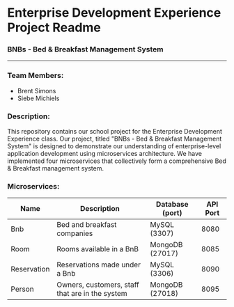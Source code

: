 # Enterprise Development Experience Project Readme
### BNBs - Bed & Breakfast Management System

---

### Team Members:

 - Brent Simons
 - Siebe Michiels

### Description:

This repository contains our school project for the Enterprise Development Experience class. Our project, titled "BNBs - Bed & Breakfast Management System" is designed to demonstrate our understanding of enterprise-level application development using microservices architecture. We have implemented four microservices that collectively form a comprehensive Bed & Breakfast management system.

### Microservices:

Name | Description | Database (port) | API Port
---|---|---|---
Bnb | Bed and breakfast companies | MySQL (3307) | 8080
Room | Rooms available in a BnB | MongoDB (27017) | 8085
Reservation | Reservations made under a Bnb | MySQL (3306) | 8090
Person | Owners, customers, staff that are in the system | MongoDB (27018) | 8095